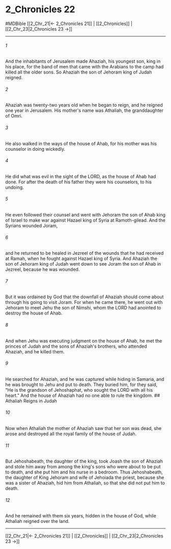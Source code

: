 # 2_Chronicles 22
#MDBible
[[2_Chr_21|← 2_Chronicles 21]] | [[2_Chronicles]] | [[2_Chr_23|2_Chronicles 23 →]]

***

###### 1 
And the inhabitants of Jerusalem made Ahaziah, his youngest son, king in his place, for the band of men that came with the Arabians to the camp had killed all the older sons. So Ahaziah the son of Jehoram king of Judah reigned. 

###### 2 
Ahaziah was twenty-two years old when he began to reign, and he reigned one year in Jerusalem. His mother's name was Athaliah, the granddaughter of Omri. 

###### 3 
He also walked in the ways of the house of Ahab, for his mother was his counselor in doing wickedly. 

###### 4 
He did what was evil in the sight of the LORD, as the house of Ahab had done. For after the death of his father they were his counselors, to his undoing. 

###### 5 
He even followed their counsel and went with Jehoram the son of Ahab king of Israel to make war against Hazael king of Syria at Ramoth-gilead. And the Syrians wounded Joram, 

###### 6 
and he returned to be healed in Jezreel of the wounds that he had received at Ramah, when he fought against Hazael king of Syria. And Ahaziah the son of Jehoram king of Judah went down to see Joram the son of Ahab in Jezreel, because he was wounded. 

###### 7 
But it was ordained by God that the downfall of Ahaziah should come about through his going to visit Joram. For when he came there, he went out with Jehoram to meet Jehu the son of Nimshi, whom the LORD had anointed to destroy the house of Ahab. 

###### 8 
And when Jehu was executing judgment on the house of Ahab, he met the princes of Judah and the sons of Ahaziah's brothers, who attended Ahaziah, and he killed them. 

###### 9 
He searched for Ahaziah, and he was captured while hiding in Samaria, and he was brought to Jehu and put to death. They buried him, for they said, "He is the grandson of Jehoshaphat, who sought the LORD with all his heart." And the house of Ahaziah had no one able to rule the kingdom. ## Athaliah Reigns in Judah 

###### 10 
Now when Athaliah the mother of Ahaziah saw that her son was dead, she arose and destroyed all the royal family of the house of Judah. 

###### 11 
But Jehoshabeath, the daughter of the king, took Joash the son of Ahaziah and stole him away from among the king's sons who were about to be put to death, and she put him and his nurse in a bedroom. Thus Jehoshabeath, the daughter of King Jehoram and wife of Jehoiada the priest, because she was a sister of Ahaziah, hid him from Athaliah, so that she did not put him to death. 

###### 12 
And he remained with them six years, hidden in the house of God, while Athaliah reigned over the land. 

***

[[2_Chr_21|← 2_Chronicles 21]] | [[2_Chronicles]] | [[2_Chr_23|2_Chronicles 23 →]]
